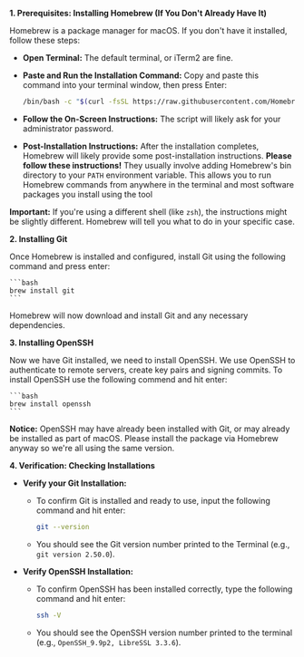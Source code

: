 **1. Prerequisites: Installing Homebrew (If You Don't Already Have It)**

Homebrew is a package manager for macOS. If you don't have it installed, follow these steps:

*   **Open Terminal:** The default terminal, or iTerm2 are fine.
*   **Paste and Run the Installation Command:** Copy and paste this command into your terminal window, then press Enter:

    ```bash
    /bin/bash -c "$(curl -fsSL https://raw.githubusercontent.com/Homebrew/install/HEAD/install.sh)"
    ```

*   **Follow the On-Screen Instructions:** The script will likely ask for your administrator password.
*   **Post-Installation Instructions:** After the installation completes, Homebrew will likely provide some post-installation instructions.  **Please follow these instructions!** They usually involve adding Homebrew's bin directory to your `PATH` environment variable.  This allows you to run Homebrew commands from anywhere in the terminal and most software packages you install using the tool

**Important:** If you're using a different shell (like `zsh`), the instructions might be slightly different. Homebrew will tell you what to do in your specific case.

**2. Installing Git**

Once Homebrew is installed and configured, install Git using the following command and press enter:

    ```bash
    brew install git
    ```

Homebrew will now download and install Git and any necessary dependencies.  

**3. Installing OpenSSH**

Now we have Git installed, we need to install OpenSSH. We use OpenSSH to authenticate to remote servers, create key pairs and signing commits. To install OpenSSH use the following commend and hit enter:

    ```bash
    brew install openssh
    ```

**Notice:** OpenSSH may have already been installed with Git, or may already be installed as part of macOS. Please install the package via Homebrew anyway so we're all using the same version.

**4. Verification: Checking Installations**

*   **Verify your Git Installation:**

    * To confirm Git is installed and ready to use, input the following command and hit enter:

      ```bash
      git --version
      ```

    *   You should see the Git version number printed to the Terminal (e.g., `git version 2.50.0`).

*   **Verify OpenSSH Installation:**
    *   To confirm OpenSSH has been installed correctly, type the following command and hit enter:

        ```bash
        ssh -V
        ```

    *   You should see the OpenSSH version number printed to the terminal (e.g., `OpenSSH_9.9p2, LibreSSL 3.3.6`).